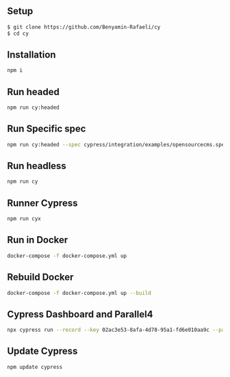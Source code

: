 Setup
------------
```sh
$ git clone https://github.com/Benyamin-Rafaeli/cy
$ cd cy
```

Installation
------------
```sh
npm i
```

Run headed
----------
```sh
npm run cy:headed
```

Run Specific spec
----------
```sh
npm run cy:headed --spec cypress/integration/examples/opensourcecms.spec.js
```

Run headless
----------
```sh
npm run cy
```

Runner Cypress
----------
```sh
npm run cyx
```

Run in Docker 
----------
```sh
docker-compose -f docker-compose.yml up
```

Rebuild Docker 
----------
```sh
docker-compose -f docker-compose.yml up --build
```

Cypress Dashboard and Parallel4
----------
```sh
npx cypress run --record --key 02ac3e53-8afa-4d78-95a1-fd6e010aa9c --parallel
```

Update Cypress 
----------
```sh
npm update cypress
```


